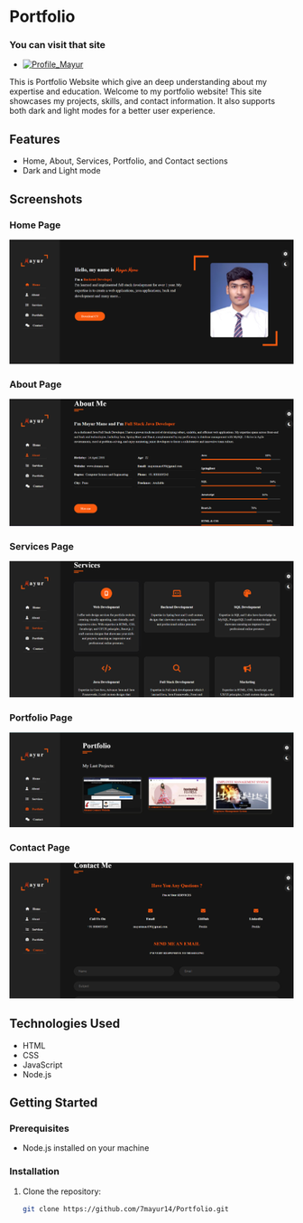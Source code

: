# Portfolio
### You can visit that site 
- [![Profile_Mayur](https://img.shields.io/badge/LinkedIn-0077B5?style=for-the-badge&logo=linkedin&logoColor=white)](https://mayurmaneportfolio.netlify.app/)

This is Portfolio Website  which give an deep understanding about my expertise and education.
Welcome to my portfolio website! This site showcases my projects, skills, and contact information. It also supports both dark and light modes for a better user experience.

## Features
- Home, About, Services, Portfolio, and Contact sections
- Dark and Light mode

## Screenshots

### Home Page
![Home Page](https://github.com/7mayur14/Portfolio/blob/main/Home.png)

### About Page
![About Page](https://github.com/7mayur14/Portfolio/blob/main/About.png)

### Services Page
![Services Page](https://github.com/7mayur14/Portfolio/blob/main/Services.png)

### Portfolio Page
![Portfolio Page](https://github.com/7mayur14/Portfolio/blob/main/Portfolio.png)

### Contact Page
![Contact Page](https://github.com/7mayur14/Portfolio/blob/main/Contact.png)

## Technologies Used
- HTML
- CSS
- JavaScript
- Node.js

## Getting Started

### Prerequisites
- Node.js installed on your machine

### Installation
1. Clone the repository:
   ```sh
   git clone https://github.com/7mayur14/Portfolio.git
